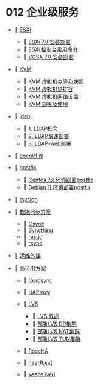 # 012 企业级服务

* 📑 [ESXi](siyuan://blocks/20231110105237-tf6jd4z)

  * 📄 [ESXi 7.0 安装部署](siyuan://blocks/20231110105237-s89dro8)
  * 📄 [ESXi 控制台常用命令](siyuan://blocks/20231110105237-lhl4wt8)
  * 📄 [VCSA 7.0 安装部署](siyuan://blocks/20231110105237-nhj6zx4)
* 📑 [KVM](siyuan://blocks/20231110105237-iu0gfzm)

  * 📄 [KVM 虚拟机克隆和快照](siyuan://blocks/20231110105237-fruetne)
  * 📄 [KVM 虚拟机热扩容](siyuan://blocks/20231110105237-8ti0rbi)
  * 📄 [KVM 虚拟机网络设置](siyuan://blocks/20231110105237-ix5te09)
  * 📄 [KVM 部署及使用](siyuan://blocks/20231110105237-wfzq9il)
* 📑 [ldap](siyuan://blocks/20231110105237-ztgtort)

  * 📄 [1. LDAP概念](siyuan://blocks/20231110105237-tivp8om)
  * 📄 [2. LDAP快速部署](siyuan://blocks/20231110105237-vvkxax9)
  * 📄 [3. LDAP-web部署](siyuan://blocks/20231110105237-d5sc3rc)
* 📄 [openVPN](siyuan://blocks/20231110105237-p65g7vr)
* 📑 [postfix](siyuan://blocks/20231110105237-xe4iz3j)

  * 📄 [Centos 7.x 环境部署postfix](siyuan://blocks/20231110105237-b85an2j)
  * 📄 [Debian 11 环境部署postfix](siyuan://blocks/20231110105237-9aus5y6)
* 📄 [rsyslog](siyuan://blocks/20231110105237-q0cwftf)
* 📑 [数据同步方案](siyuan://blocks/20240102152147-t9hl5kk)

  * 📄 [Csync](siyuan://blocks/20240102152216-zl5iyuy)
  * 📄 [Syncthing](siyuan://blocks/20231228144044-ckx1si1)
  * 📄 [restic](siyuan://blocks/20231227205143-jmyswdg)
  * 📄 [rsync](siyuan://blocks/20231110105237-umr6dnh)
* 📄 [运维外挂](siyuan://blocks/20231110105237-y1hjq04)
* 📑 [高可用方案](siyuan://blocks/20231110105237-jzmh2i3)

  * 📄 [Corosync](siyuan://blocks/20231110105237-4mmaak5)
  * 📄 [HAProxy](siyuan://blocks/20231110105237-4lwc89y)
  * 📑 [LVS](siyuan://blocks/20231110105237-6vyd94f)

    * 📄 [LVS 概述](siyuan://blocks/20231110105237-xkyx41m)
    * 📄 [部署LVS DR集群](siyuan://blocks/20231110105237-b1d2mby)
    * 📄 [部署LVS NAT集群](siyuan://blocks/20231110105237-2nzjwjz)
    * 📄 [部署LVS TUN集群](siyuan://blocks/20231110105237-rr8qk7s)
  * 📄 [RoseHA](siyuan://blocks/20231110105237-ss4javc)
  * 📄 [heartbeat](siyuan://blocks/20231110105237-pji6ny4)
  * 📄 [keepalived](siyuan://blocks/20231110105237-xanvb6a)

‍
